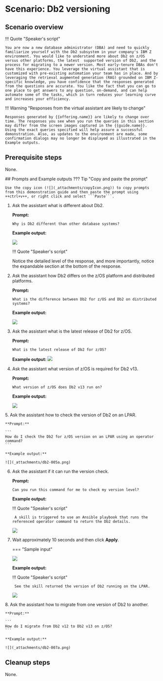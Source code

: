 # Scenario: Db2 versioning
## Scenario overview
!!! Quote "Speaker's script"

    You are now a new database administrator (DBA) and need to quickly familiarize yourself with the Db2 subsystem in your company's IBM Z environment. You would like to understand more about Db2 on z/OS versus other platforms, the latest  supported version of Db2, and the process for migrating to a newer version. Most early-tenure DBAs don't have this experience. You leverage the virtual assistant that is customized with pre-existing automation your team has in place. And by leveraging the retrieval augmented generation (RAG) grounded on IBM Z-specific knowledge, you have confidence that the responses generated from the questions are accurate. You like the fact that you can go to one place to get answers to any question, on-demand, and can help automate some of the tasks, which in turn reduces your learning curve and increases your efficiency.

!!! Warning "Responses from the virtual assistant are likely to change"

    Responses generated by {{offering.name}} are likely to change over time. The responses you see when you run the queries in this section may differ from the screen images captured in the {{guide.name}}. Using the exact queries specified will help assure a successful demonstration. Also, as updates to the environment are made, some confirmation dialogs may no longer be displayed as illustrated in the Example outputs.
## Prerequisite steps
None.
<div style="page-break-after: always;"></div>
## Prompts and Example outputs
??? Tip "Copy and paste the prompt"

    Use the copy icon (![](_attachments/copyIcon.png)) to copy prompts from this demonstration guide and then paste the prompt using ++ctrl+v++, or right click and select ```Paste```.

1. Ask the assistant what is different about Db2.   

    **Prompt:**

    ```
    Why is Db2 different than other database systems?
    ```

    **Example output:**

    ![](_attachments/db2-001a.png)

    !!! Quote "Speaker's script"

    Notice the detailed level of the response, and more importantly, notice the expandable section at the bottom of the response.

2. Ask the assistant how Db2 differs on the z/OS platform and distributed platforms.

    **Prompt:**

    ```
    What is the difference between Db2 for z/OS and Db2 on distributed systems?
    ```
    **Example output:**

    ![](_attachments/db2-002a.png)

3. Ask the assistant what is the latest release of Db2 for z/OS.
   
    **Prompt:**

    ```
    What is the latest release of Db2 for z/OS?
    ```

    **Example output:**
    ![](_attachments/db2-003a.png)

4. Ask the assistant what version of z/OS is required for Db2 v13.

    **Prompt:**

    ```
    What version of z/OS does Db2 v13 run on?
    ```

    **Example output:**

    ![](_attachments/db2-004a.png)

<div style="page-break-after: always;"></div>
5. Ask the assistant how to check the version of Db2 on an LPAR.
   
    **Prompt:**

    ```
    How do I check the Db2 for z/OS version on an LPAR using an operator command?
    ```

    **Example output:**

    ![](_attachments/db2-005a.png)

6. Ask the assistant if it can run the version check.
   
    **Prompt:**

    ```
    Can you run this command for me to check my version level?
    ```

    **Example output:**
        
    !!! Quote "Speaker's script"

        A skill is triggered to use an Ansible playbook that runs the referenced operator command to return the Db2 details. 

    ![](_attachments/db2-006a.png)

7. Wait approximately 10 seconds and then click **Apply**.

    === "Sample input"

    ![](_attachments/db2-006a2.png)

    **Example output:**
    
    !!! Quote "Speaker's script"

        See the skill returned the version of Db2 running on the LPAR. 

    ![](_attachments/db2-006b.png)

<div style="page-break-after: always;"></div>
8. Ask the assistant how to migrate from one version of Db2 to another.
   
    **Prompt:**

    ```
    How do I migrate from Db2 v12 to Db2 v13 on z/OS?
    ```

    **Example output:**

    ![](_attachments/db2-007a.png)
## Cleanup steps
None.
